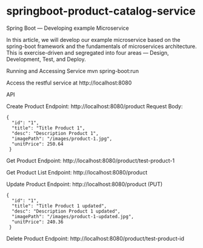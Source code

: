 # springboot-product-catalog-service

Spring Boot — Developing example Microservice

In this article, we will develop our example microservice based on the spring-boot framework and the fundamentals of microservices architecture. This is exercise-driven and segregated into four areas — Design, Development, Test, and Deploy.

Running and Accessing Service
mvn spring-boot:run

Access the restful service at http://localhost:8080

API

Create Product
Endpoint: http://localhost:8080/product
Request Body:
```
{
  "id": "1",
  "title": "Title Product 1",
  "desc": "Description Product 1",
  "imagePath": "/images/product-1.jpg",
  "unitPrice": 250.64
 }
 ```

Get Product
Endpoint: http://localhost:8080/product/test-product-1

Get Product List
Endpoint: http://localhost:8080/product 

Update Product
Endpoint: http://localhost:8080/product (PUT)
```
{
  "id": "1",
  "title": "Title Product 1 updated",
  "desc": "Description Product 1 updated",
  "imagePath": "/images/product-1-updated.jpg",
  "unitPrice": 240.36
 }
 ```
 
Delete Product
Endpoint: http://localhost:8080/product/test-product-id

